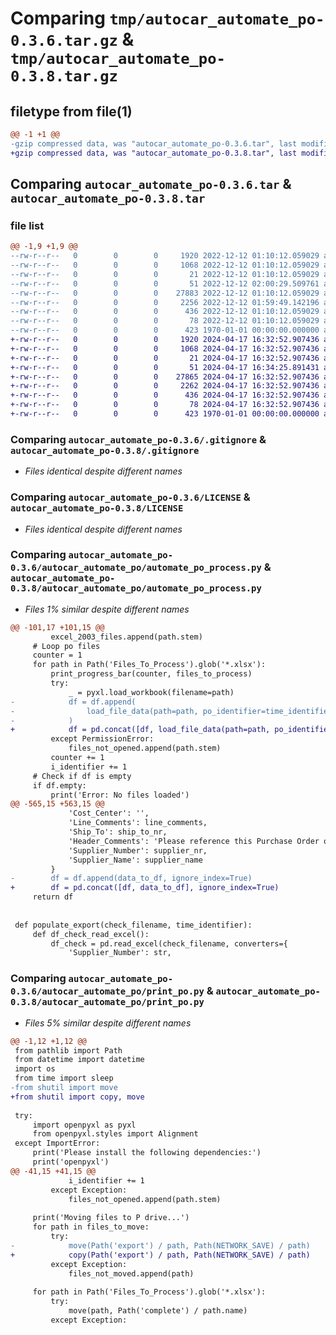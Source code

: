 # Comparing `tmp/autocar_automate_po-0.3.6.tar.gz` & `tmp/autocar_automate_po-0.3.8.tar.gz`

## filetype from file(1)

```diff
@@ -1 +1 @@
-gzip compressed data, was "autocar_automate_po-0.3.6.tar", last modified: Mon Dec 12 02:01:47 2022, max compression
+gzip compressed data, was "autocar_automate_po-0.3.8.tar", last modified: Fri Jan  1 00:00:00 2016, max compression
```

## Comparing `autocar_automate_po-0.3.6.tar` & `autocar_automate_po-0.3.8.tar`

### file list

```diff
@@ -1,9 +1,9 @@
--rw-r--r--   0        0        0     1920 2022-12-12 01:10:12.059029 autocar_automate_po-0.3.6/.gitignore
--rw-r--r--   0        0        0     1068 2022-12-12 01:10:12.059029 autocar_automate_po-0.3.6/LICENSE
--rw-r--r--   0        0        0       21 2022-12-12 01:10:12.059029 autocar_automate_po-0.3.6/README.md
--rw-r--r--   0        0        0       51 2022-12-12 02:00:29.509761 autocar_automate_po-0.3.6/autocar_automate_po/__init__.py
--rw-r--r--   0        0        0    27883 2022-12-12 01:10:12.059029 autocar_automate_po-0.3.6/autocar_automate_po/automate_po_process.py
--rw-r--r--   0        0        0     2256 2022-12-12 01:59:49.142196 autocar_automate_po-0.3.6/autocar_automate_po/print_po.py
--rw-r--r--   0        0        0      436 2022-12-12 01:10:12.059029 autocar_automate_po-0.3.6/pyproject.toml
--rw-r--r--   0        0        0       78 2022-12-12 01:10:12.059029 autocar_automate_po-0.3.6/requirements.txt
--rw-r--r--   0        0        0      423 1970-01-01 00:00:00.000000 autocar_automate_po-0.3.6/PKG-INFO
+-rw-r--r--   0        0        0     1920 2024-04-17 16:32:52.907436 autocar_automate_po-0.3.8/.gitignore
+-rw-r--r--   0        0        0     1068 2024-04-17 16:32:52.907436 autocar_automate_po-0.3.8/LICENSE
+-rw-r--r--   0        0        0       21 2024-04-17 16:32:52.907436 autocar_automate_po-0.3.8/README.md
+-rw-r--r--   0        0        0       51 2024-04-17 16:34:25.891431 autocar_automate_po-0.3.8/autocar_automate_po/__init__.py
+-rw-r--r--   0        0        0    27865 2024-04-17 16:32:52.907436 autocar_automate_po-0.3.8/autocar_automate_po/automate_po_process.py
+-rw-r--r--   0        0        0     2262 2024-04-17 16:32:52.907436 autocar_automate_po-0.3.8/autocar_automate_po/print_po.py
+-rw-r--r--   0        0        0      436 2024-04-17 16:32:52.907436 autocar_automate_po-0.3.8/pyproject.toml
+-rw-r--r--   0        0        0       78 2024-04-17 16:32:52.907436 autocar_automate_po-0.3.8/requirements.txt
+-rw-r--r--   0        0        0      423 1970-01-01 00:00:00.000000 autocar_automate_po-0.3.8/PKG-INFO
```

### Comparing `autocar_automate_po-0.3.6/.gitignore` & `autocar_automate_po-0.3.8/.gitignore`

 * *Files identical despite different names*

### Comparing `autocar_automate_po-0.3.6/LICENSE` & `autocar_automate_po-0.3.8/LICENSE`

 * *Files identical despite different names*

### Comparing `autocar_automate_po-0.3.6/autocar_automate_po/automate_po_process.py` & `autocar_automate_po-0.3.8/autocar_automate_po/automate_po_process.py`

 * *Files 1% similar despite different names*

```diff
@@ -101,17 +101,15 @@
         excel_2003_files.append(path.stem)
     # Loop po files
     counter = 1
     for path in Path('Files_To_Process').glob('*.xlsx'):
         print_progress_bar(counter, files_to_process)
         try:
             _ = pyxl.load_workbook(filename=path)
-            df = df.append(
-                load_file_data(path=path, po_identifier=time_identifier + '-' + str(i_identifier), file_name=path.stem)
-            )
+            df = pd.concat([df, load_file_data(path=path, po_identifier=time_identifier + '-' + str(i_identifier), file_name=path.stem)])
         except PermissionError:
             files_not_opened.append(path.stem)
         counter += 1
         i_identifier += 1
     # Check if df is empty
     if df.empty:
         print('Error: No files loaded')
@@ -565,15 +563,15 @@
             'Cost_Center': '',
             'Line_Comments': line_comments,
             'Ship_To': ship_to_nr,
             'Header_Comments': 'Please reference this Purchase Order on the Invoice. Email the Invoice to ap@autocartruck.com',
             'Supplier_Number': supplier_nr,
             'Supplier_Name': supplier_name
         }
-        df = df.append(data_to_df, ignore_index=True)
+        df = pd.concat([df, data_to_df], ignore_index=True)
     return df
 
 
 def populate_export(check_filename, time_identifier):
     def df_check_read_excel():
         df_check = pd.read_excel(check_filename, converters={
             'Supplier_Number': str,
```

### Comparing `autocar_automate_po-0.3.6/autocar_automate_po/print_po.py` & `autocar_automate_po-0.3.8/autocar_automate_po/print_po.py`

 * *Files 5% similar despite different names*

```diff
@@ -1,12 +1,12 @@
 from pathlib import Path
 from datetime import datetime
 import os
 from time import sleep
-from shutil import move
+from shutil import copy, move
 
 try:
     import openpyxl as pyxl
     from openpyxl.styles import Alignment
 except ImportError:
     print('Please install the following dependencies:')
     print('openpyxl')
@@ -41,15 +41,15 @@
             i_identifier += 1
         except Exception:
             files_not_opened.append(path.stem)
 
     print('Moving files to P drive...')
     for path in files_to_move:
         try:
-            move(Path('export') / path, Path(NETWORK_SAVE) / path)
+            copy(Path('export') / path, Path(NETWORK_SAVE) / path)
         except Exception:
             files_not_moved.append(path)
 
     for path in Path('Files_To_Process').glob('*.xlsx'):
         try:
             move(path, Path('complete') / path.name)
         except Exception:
```

